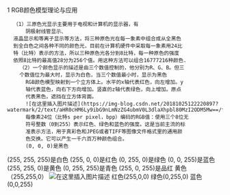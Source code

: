 ﻿1    RGB颜色模型理论与应用

      
      （1）三原色光显示主要用于电视和计算机的显示器，有
          阴极射线管显示、
      液晶显示和等离子显示等方法，将三种原色光在每一象素中组合成从全黑色
      到全白色之间各种不同的颜色光，目前在计算机硬件中采取每一象素用24比
      特（比特）表示的方法，所以三种原色光各分到8比特，每一种原色的强度
      依照8比特的最高值28分为256个值。用这种方法可以组合16777216种颜色.
        （2）一个颜色显示的描述是由三个数值控制的，他分别为R、G、B。但三
        个数值位为最大时，显示为白色，当三个数值最小时，显示为黑色
          RGB颜色模型映射到一个立方体上。水平的x轴代表红色，向左增加。y
          轴代表蓝色，向右下方向增加。竖直的z轴代表绿色，向上增加。原点
          代表黑色，遮挡在立方体背面。
          ![在这里插入图片描述](https://img-blog.csdn.net/20181025122220897?watermark/2/text/aHR0cHM6Ly9ibG9nLmNzZG4ubmV0L3dlaXhpbl80MzI2ODM5Mw==/font/5a6L5L2T/fontsize/400/fill/I0JBQkFCMA==/dissolve/70)
          每像素24位（比特s per pixel，bpp）编码的RGB值：使用三个8位无
          符号整数（0到255）表示红色、绿色和蓝色的强度。这是当前主流的标
          准表示方法，用于真彩色和JPEG或者TIFF等图像文件格式里的通用颜
          色交换。它可以产生一千六百万种颜色组合。
          (0, 0, 0)是黑色
(255, 255, 255)是白色
(255, 0, 0)是红色
(0, 255, 0)是绿色
(0, 0, 255)是蓝色
(255, 255, 0)是黄色
(0, 255, 255)是青色
(255, 0, 255)是品红
黄色（255,255,0）
![在这里插入图片描述](https://img-blog.csdn.net/20181025122657158?watermark/2/text/aHR0cHM6Ly9ibG9nLmNzZG4ubmV0L3dlaXhpbl80MzI2ODM5Mw==/font/5a6L5L2T/fontsize/400/fill/I0JBQkFCMA==/dissolve/70)
	红色(255,0,0)      绿色(0,255,0)     蓝色(0,0,255)
